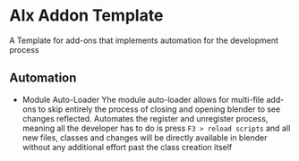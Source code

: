 # Alx Addon Template
A Template for add-ons that implements automation for the development process

## Automation
- Module Auto-Loader
Yhe module auto-loader allows for multi-file add-ons to skip entirely the process of closing and opening blender to see changes reflected.
Automates the register and unregister process, meaning all the developer has to do is press `F3 > reload scripts` and all new files, classes and changes will be directly available in blender without any additional effort past the class creation itself
